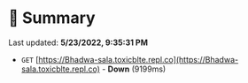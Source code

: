 # 📖 Summary
Last updated: **5/23/2022, 9:35:31 PM**

- `GET` [https://Bhadwa-sala.toxicblte.repl.co](https://Bhadwa-sala.toxicblte.repl.co) - **Down** (9199ms)
